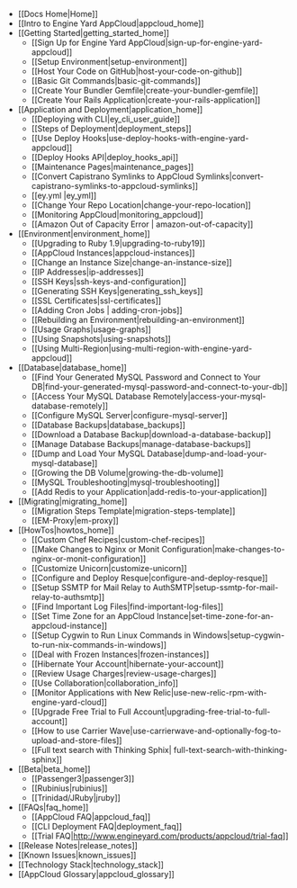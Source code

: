 * [[Docs Home|Home]]
* [[Intro to Engine Yard AppCloud|appcloud_home]]  
* [[Getting Started|getting_started_home]]
  * [[Sign Up for Engine Yard AppCloud|sign-up-for-engine-yard-appcloud]]
  * [[Setup Environment|setup-environment]]
  * [[Host Your Code on GitHub|host-your-code-on-github]]
  * [[Basic Git Commands|basic-git-commands]]
  * [[Create Your Bundler Gemfile|create-your-bundler-gemfile]]
  * [[Create Your Rails Application|create-your-rails-application]]
* [[Application and Deployment|application_home]]
  * [[Deploying with CLI|ey_cli_user_guide]]
  * [[Steps of Deployment|deployment_steps]]
  * [[Use Deploy Hooks|use-deploy-hooks-with-engine-yard-appcloud]]
  * [[Deploy Hooks API|deploy_hooks_api]]
  * [[Maintenance Pages|maintenance_pages]]
  * [[Convert Capistrano Symlinks to AppCloud Symlinks|convert-capistrano-symlinks-to-appcloud-symlinks]]
  * [[ey.yml |ey_yml]]
  * [[Change Your Repo Location|change-your-repo-location]]
  * [[Monitoring AppCloud|monitoring_appcloud]]
  * [[Amazon Out of Capacity Error | amazon-out-of-capacity]]
* [[Environment|environment_home]]
  * [[Upgrading to Ruby 1.9|upgrading-to-ruby19]]
  * [[AppCloud Instances|appcloud-instances]]
  * [[Change an Instance Size|change-an-instance-size]]
  * [[IP Addresses|ip-addresses]]
  * [[SSH Keys|ssh-keys-and-configuration]]
  * [[Generating SSH Keys|generating_ssh_keys]]
  * [[SSL Certificates|ssl-certificates]]
  * [[Adding Cron Jobs | adding-cron-jobs]]
  * [[Rebuilding an Environment|rebuilding-an-environment]]
  * [[Usage Graphs|usage-graphs]]
  * [[Using Snapshots|using-snapshots]]
  * [[Using Multi-Region|using-multi-region-with-engine-yard-appcloud]]
* [[Database|database_home]]
  * [[Find Your Generated MySQL Password and Connect to Your DB|find-your-generated-mysql-password-and-connect-to-your-db]]
  * [[Access Your MySQL Database Remotely|access-your-mysql-database-remotely]]
  * [[Configure MySQL Server|configure-mysql-server]]
  * [[Database Backups|database_backups]]
  * [[Download a Database Backup|download-a-database-backup]]
  * [[Manage Database Backups|manage-database-backups]]
  * [[Dump and Load Your MySQL Database|dump-and-load-your-mysql-database]]
  * [[Growing the DB Volume|growing-the-db-volume]]
  * [[MySQL Troubleshooting|mysql-troubleshooting]]
  * [[Add Redis to your Application|add-redis-to-your-application]]
* [[Migrating|migrating_home]]
  * [[Migration Steps Template|migration-steps-template]]
  * [[EM-Proxy|em-proxy]]
* [[HowTos|howtos_home]]
  * [[Custom Chef Recipes|custom-chef-recipes]]
  * [[Make Changes to Nginx or Monit Configuration|make-changes-to-nginx-or-monit-configuration]]
  * [[Customize Unicorn|customize-unicorn]]
  * [[Configure and Deploy Resque|configure-and-deploy-resque]]
  * [[Setup SSMTP for Mail Relay to AuthSMTP|setup-ssmtp-for-mail-relay-to-authsmtp]]
  * [[Find Important Log Files|find-important-log-files]]
  * [[Set Time Zone for an AppCloud Instance|set-time-zone-for-an-appcloud-instance]]
  * [[Setup Cygwin to Run Linux Commands in Windows|setup-cygwin-to-run-nix-commands-in-windows]]
  * [[Deal with Frozen Instances|frozen-instances]]
  * [[Hibernate Your Account|hibernate-your-account]]
  * [[Review Usage Charges|review-usage-charges]]
  * [[Use Collaboration|collaboration_info]]
  * [[Monitor Applications with New Relic|use-new-relic-rpm-with-engine-yard-cloud]]
  * [[Upgrade Free Trial to Full Account|upgrading-free-trial-to-full-account]]
  * [[How to use Carrier Wave|use-carrierwave-and-optionally-fog-to-upload-and-store-files]]
  * [[Full text search with Thinking Sphix| full-text-search-with-thinking-sphinx]]
* [[Beta|beta_home]]
  * [[Passenger3|passenger3]]
  * [[Rubinius|rubinius]]
  * [[Trinidad/JRuby|jruby]]
* [[FAQs|faq_home]]
  * [[AppCloud FAQ|appcloud_faq]]
  * [[CLI Deployment FAQ|deployment_faq]]
  * [[Trial FAQ|http://www.engineyard.com/products/appcloud/trial-faq]]
* [[Release Notes|release_notes]]
* [[Known Issues|known_issues]]
* [[Technology Stack|technology_stack]]
* [[AppCloud Glossary|appcloud_glossary]]
